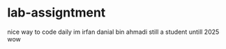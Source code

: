 # lab-assigntment
nice way to code daily
im irfan danial bin ahmadi 
still a student untill 2025
wow
